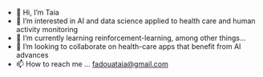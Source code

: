 - 👋 Hi, I’m Taia
- 👀 I’m interested in AI and data science applied to health care and human activity monitoring
- 🌱 I’m currently learning reinforcement-learning, among other things...
- 💞️ I’m looking to collaborate on health-care apps that benefit from AI advances
- 📫 How to reach me ... fadouataia@gmail.com

<!---
TALAOUI/TALAOUI is a ✨ special ✨ repository because its `README.md` (this file) appears on your GitHub profile.
You can click the Preview link to take a look at your changes.
--->
